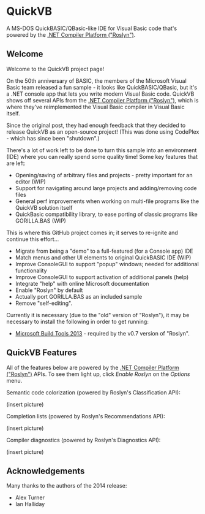 # QuickVB

A MS-DOS QuickBASIC/QBasic-like IDE for Visual Basic code that's powered by the [.NET Compiler Platform ("Roslyn")](https://github.com/dotnet/roslyn/).

## Welcome

Welcome to the QuickVB project page! 

On the 50th anniversary of BASIC, the members of the Microsoft Visual Basic team released a fun sample - it looks like QuickBASIC/QBasic, but it's a .NET console app that lets you write modern Visual Basic code. QuickVB shows off several APIs from the [.NET Compiler Platform ("Roslyn")](https://github.com/dotnet/roslyn/), which is where they've reimplemented the Visual Basic compiler in Visual Basic itself.

Since the original post, they had enough feedback that they decided to release QuickVB as an open-source project! (This was done using CodePlex - which has since been "shutdown".)

There's a lot of work left to be done to turn this sample into an environment (IDE) where you can really spend some quality time! Some key features that are left: 

* Opening/saving of arbitrary files and projects - pretty important for an editor (WIP)
* Support for navigating around large projects and adding/removing code files
* General perf improvements when working on multi-file programs like the QuickVB solution itself
* QuickBasic compatibility library, to ease porting of classic programs like GORILLA.BAS (WIP)

This is where this GitHub project comes in; it serves to re-ignite and continue this effort...

* Migrate from being a "demo" to a full-featured (for a Console app) IDE
* Match menus and other UI elements to original QuickBASIC IDE (WIP)
* Improve ConsoleGUI to support "popup" windows; needed for additional functionality
* Improve ConsoleGUI to support activation of additional panels (help)
* Integrate "help" with online Microsoft documentation
* Enable "Roslyn" by default
* Actually port GORILLA.BAS as an included sample
* Remove "self-editing".

Currently it is necessary (due to the "old" version of "Roslyn"), it may be necessary to install the following in order to get running:

* [Microsoft Build Tools 2013](https://www.microsoft.com/en-US/download/details.aspx?id=40760) - required by the v0.7 version of "Roslyn".

## QuickVB Features

All of the features below are powered by the [.NET Compiler Platform ("Roslyn")](https://github.com/dotnet/roslyn/) APIs. To see them light up, click *Enable Roslyn* on the *Options* menu.

Semantic code colorization (powered by Roslyn's Classification API):

(insert picture)

Completion lists (powered by Roslyn's Recommendations API):

(insert picture)

Compiler diagnostics (powered by Roslyn's Diagnostics API):

(insert picture)

## Acknowledgements

Many thanks to the authors of the 2014 release:

* Alex Turner
* Ian Halliday
